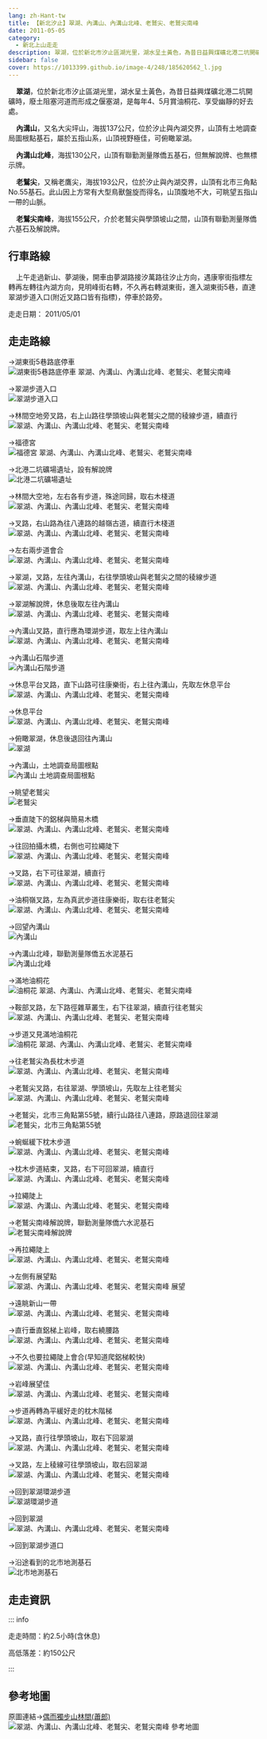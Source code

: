 ```yaml
---
lang: zh-Hant-tw
title: 【新北汐止】翠湖、內溝山、內溝山北峰、老鷲尖、老鷲尖南峰
date: 2011-05-05
category: 
  - 新北上山走走
description: 翠湖，位於新北市汐止區湖光里，湖水呈土黃色，為昔日益興煤礦北港二坑開礦時，廢土阻塞河道而形成之偃塞湖，是每年4、5月賞油桐花、享受幽靜的好去處。 內溝山，又名大尖坪山，海拔137公尺，位於汐止與內湖交界，山頂有土地調查局圖根點基石，屬於五指山系，山頂視野極佳，可俯瞰翠湖。
sidebar: false
cover: https://1013399.github.io/image-4/248/185620562_l.jpg
---
```


    **翠湖**，位於新北市汐止區湖光里，湖水呈土黃色，為昔日益興煤礦北港二坑開礦時，廢土阻塞河道而形成之偃塞湖，是每年4、5月賞油桐花、享受幽靜的好去處。  

    **內溝山**，又名大尖坪山，海拔137公尺，位於汐止與內湖交界，山頂有土地調查局圖根點基石，屬於五指山系，山頂視野極佳，可俯瞰翠湖。  

<!-- more -->

    **內溝山北峰**，海拔130公尺，山頂有聯勤測量隊僑五基石，但無解說牌、也無標示牌。  

    **老鷲尖**，又稱老鷹尖，海拔193公尺，位於汐止與內湖交界，山頂有北市三角點No.55基石。此山因上方常有大型鳥獸盤旋而得名，山頂腹地不大，可眺望五指山一帶的山脈。  

    **老鷲尖南峰**，海拔155公尺，介於老鷲尖與學頭坡山之間，山頂有聯勤測量隊僑六基石及解說牌。

## 行車路線
    上午走過新山、夢湖後，開車由夢湖路接汐萬路往汐止方向，遇康寧街指標左轉再左轉往內湖方向，見明峰街右轉，不久再右轉湖東街，進入湖東街5巷，直達翠湖步道入口(附近叉路口皆有指標)，停車於路旁。

走走日期： 2011/05/01

## 走走路線
→湖東街5巷路底停車  
![湖東街5巷路底停車 翠湖、內溝山、內溝山北峰、老鷲尖、老鷲尖南峰](https://1013399.github.io/image-4/248/185620531_l.jpg)

→翠湖步道入口  
![翠湖步道入口](https://1013399.github.io/image-4/248/185620527_l.jpg)

→林間空地旁叉路，右上山路往學頭坡山與老鷲尖之間的稜線步道，續直行  
![翠湖、內溝山、內溝山北峰、老鷲尖、老鷲尖南峰](https://1013399.github.io/image-4/248/185620522_l.jpg)

→福德宮  
![福德宮 翠湖、內溝山、內溝山北峰、老鷲尖、老鷲尖南峰](https://1013399.github.io/image-4/248/185620533_l.jpg)

→北港二坑礦場遺址，設有解說牌  
![北港二坑礦場遺址](https://1013399.github.io/image-4/248/185620537_l.jpg)

→林間大空地，左右各有步道，殊途同歸，取右木棧道  
![翠湖、內溝山、內溝山北峰、老鷲尖、老鷲尖南峰](https://1013399.github.io/image-4/248/185620540_l.jpg)

→叉路，右山路為往八連路的越嶺古道，續直行木棧道  
![翠湖、內溝山、內溝山北峰、老鷲尖、老鷲尖南峰](https://1013399.github.io/image-4/248/185620544_l.jpg)

→左右兩步道會合  
![翠湖、內溝山、內溝山北峰、老鷲尖、老鷲尖南峰](https://1013399.github.io/image-4/248/185620549_l.jpg)

→翠湖，叉路，左往內溝山，右往學頭坡山與老鷲尖之間的稜線步道  
![翠湖、內溝山、內溝山北峰、老鷲尖、老鷲尖南峰](https://1013399.github.io/image-4/248/185620553_l.jpg)

→翠湖解說牌，休息後取左往內溝山  
![翠湖、內溝山、內溝山北峰、老鷲尖、老鷲尖南峰](https://1013399.github.io/image-4/248/185620683_l.jpg)

→內溝山叉路，直行應為環湖步道，取左上往內溝山  
![翠湖、內溝山、內溝山北峰、老鷲尖、老鷲尖南峰](https://1013399.github.io/image-4/248/185620555_l.jpg)

→內溝山石階步道  
![內溝山石階步道](https://1013399.github.io/image-4/248/185620556_l.jpg)

→休息平台叉路，直下山路可往康樂街，右上往內溝山，先取左休息平台  
![翠湖、內溝山、內溝山北峰、老鷲尖、老鷲尖南峰](https://1013399.github.io/image-4/248/185620558_l.jpg)

→休息平台  
![翠湖、內溝山、內溝山北峰、老鷲尖、老鷲尖南峰](https://1013399.github.io/image-4/248/185620565_l.jpg)

→俯瞰翠湖，休息後退回往內溝山  
![翠湖](https://1013399.github.io/image-4/248/185620562_l.jpg)

→內溝山，土地調查局圖根點  
![內溝山 土地調查局圖根點](https://1013399.github.io/image-4/248/185620568_l.jpg)

→眺望老鷲尖  
![老鷲尖](https://1013399.github.io/image-4/248/185620571_l.jpg)

→垂直陡下的鋁梯與簡易木橋  
![翠湖、內溝山、內溝山北峰、老鷲尖、老鷲尖南峰](https://1013399.github.io/image-4/248/185620572_l.jpg)

→往回拍攝木橋，右側也可拉繩陡下  
![翠湖、內溝山、內溝山北峰、老鷲尖、老鷲尖南峰](https://1013399.github.io/image-4/248/185620574_l.jpg)

→叉路，右下可往翠湖，續直行  
![翠湖、內溝山、內溝山北峰、老鷲尖、老鷲尖南峰](https://1013399.github.io/image-4/248/185620577_l.jpg)

→油桐嶺叉路，左為真武步道往康樂街，取右往老鷲尖  
![翠湖、內溝山、內溝山北峰、老鷲尖、老鷲尖南峰](https://1013399.github.io/image-4/248/185620584_l.jpg)

→回望內溝山  
![內溝山](https://1013399.github.io/image-4/248/185620590_l.jpg)

→內溝山北峰，聯勤測量隊僑五水泥基石  
![內溝山北峰](https://1013399.github.io/image-4/248/185620594_l.jpg)

→滿地油桐花  
![油桐花 翠湖、內溝山、內溝山北峰、老鷲尖、老鷲尖南峰](https://1013399.github.io/image-4/248/185620595_l.jpg)

→鞍部叉路，左下路徑雜草叢生，右下往翠湖，續直行往老鷲尖  
![翠湖、內溝山、內溝山北峰、老鷲尖、老鷲尖南峰](https://1013399.github.io/image-4/248/185620598_l.jpg)

→步道又見滿地油桐花  
![油桐花 翠湖、內溝山、內溝山北峰、老鷲尖、老鷲尖南峰](https://1013399.github.io/image-4/248/185620603_l.jpg)

→往老鷲尖為長枕木步道  
![翠湖、內溝山、內溝山北峰、老鷲尖、老鷲尖南峰](https://1013399.github.io/image-4/248/185620608_l.jpg)

→老鷲尖叉路，右往翠湖、學頭坡山，先取左上往老鷲尖  
![翠湖、內溝山、內溝山北峰、老鷲尖、老鷲尖南峰](https://1013399.github.io/image-4/248/185620611_l.jpg)

→老鷲尖，北市三角點第55號，續行山路往八連路，原路退回往翠湖  
![老鷲尖，北市三角點第55號](https://1013399.github.io/image-4/248/185620615_l.jpg)

→蜿蜒緩下枕木步道  
![翠湖、內溝山、內溝山北峰、老鷲尖、老鷲尖南峰](https://1013399.github.io/image-4/248/185620619_l.jpg)

→枕木步道結束，叉路，右下可回翠湖，續直行  
![翠湖、內溝山、內溝山北峰、老鷲尖、老鷲尖南峰](https://1013399.github.io/image-4/248/185620622_l.jpg)

→拉繩陡上  
![翠湖、內溝山、內溝山北峰、老鷲尖、老鷲尖南峰](https://1013399.github.io/image-4/248/185620625_l.jpg)

→老鷲尖南峰解說牌，聯勤測量隊僑六水泥基石  
![老鷲尖南峰解說牌](https://1013399.github.io/image-4/248/185620630_l.jpg)

→再拉繩陡上  
![翠湖、內溝山、內溝山北峰、老鷲尖、老鷲尖南峰](https://1013399.github.io/image-4/248/185620633_l.jpg)

→左側有展望點  
![翠湖、內溝山、內溝山北峰、老鷲尖、老鷲尖南峰 展望](https://1013399.github.io/image-4/248/185620635_l.jpg)

→遠眺新山一帶  
![翠湖、內溝山、內溝山北峰、老鷲尖、老鷲尖南峰](https://1013399.github.io/image-4/248/185620637_l.jpg)

→直行垂直鋁梯上岩峰，取右繞腰路  
![翠湖、內溝山、內溝山北峰、老鷲尖、老鷲尖南峰](https://1013399.github.io/image-4/248/185620641_l.jpg)

→不久也要拉繩陡上會合(早知道爬鋁梯較快)  
![翠湖、內溝山、內溝山北峰、老鷲尖、老鷲尖南峰](https://1013399.github.io/image-4/248/185620646_l.jpg)

→岩峰展望佳  
![翠湖、內溝山、內溝山北峰、老鷲尖、老鷲尖南峰](https://1013399.github.io/image-4/248/185620648_l.jpg)

→步道再轉為平緩好走的枕木階梯  
![翠湖、內溝山、內溝山北峰、老鷲尖、老鷲尖南峰](https://1013399.github.io/image-4/248/185620653_l.jpg)

→叉路，直行往學頭坡山，取右下回翠湖  
![翠湖、內溝山、內溝山北峰、老鷲尖、老鷲尖南峰](https://1013399.github.io/image-4/248/185620658_l.jpg)

→叉路，左上稜線可往學頭坡山，取右回翠湖  
![翠湖、內溝山、內溝山北峰、老鷲尖、老鷲尖南峰](https://1013399.github.io/image-4/248/185620666_l.jpg)

→回到翠湖環湖步道  
![翠湖環湖步道](https://1013399.github.io/image-4/248/185620672_l.jpg)

→回到翠湖  
![翠湖、內溝山、內溝山北峰、老鷲尖、老鷲尖南峰](https://1013399.github.io/image-4/248/185620678_l.jpg)

→回到翠湖步道口

→沿途看到的北市地測基石  
![北市地測基石](https://1013399.github.io/image-4/248/185620689_l.jpg)

## 走走資訊

::: info

走走時間：約2.5小時(含休息)

高低落差：約150公尺

:::

## 參考地圖
原圖連結→[偶而獨步山林間(蕭郎)](http://www.yougoipay.com/kenny/w974/index.htm)  
![翠湖、內溝山、內溝山北峰、老鷲尖、老鷲尖南峰 參考地圖](https://1013399.github.io/image-4/248/185621316_l.jpg)
